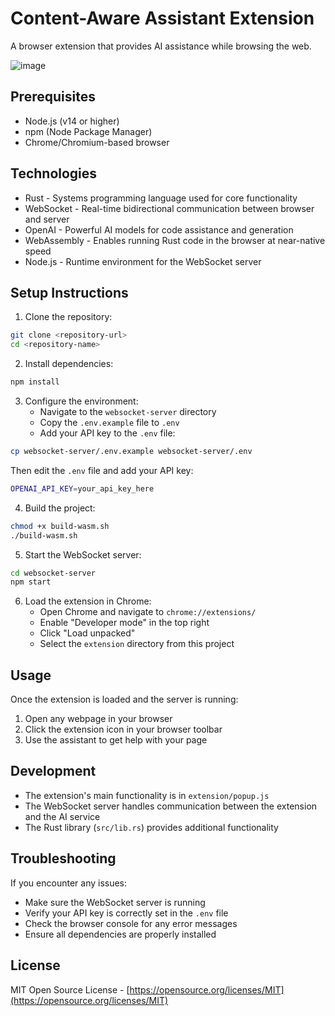 # Content-Aware Assistant Extension

A browser extension that provides AI assistance while browsing the web.

![image](https://github.com/user-attachments/assets/ad396d79-2e6d-4146-ae26-e9bbb5204ebf)


## Prerequisites

- Node.js (v14 or higher)
- npm (Node Package Manager)
- Chrome/Chromium-based browser

## Technologies

- Rust - Systems programming language used for core functionality
- WebSocket - Real-time bidirectional communication between browser and server
- OpenAI - Powerful AI models for code assistance and generation
- WebAssembly - Enables running Rust code in the browser at near-native speed
- Node.js - Runtime environment for the WebSocket server


## Setup Instructions

1. Clone the repository:

``` bash
git clone <repository-url>
cd <repository-name>
```

2. Install dependencies:

``` bash
npm install
```

3. Configure the environment:
   - Navigate to the `websocket-server` directory
   - Copy the `.env.example` file to `.env`
   - Add your API key to the `.env` file:

``` bash
cp websocket-server/.env.example websocket-server/.env
```

Then edit the `.env` file and add your API key:

``` bash
OPENAI_API_KEY=your_api_key_here
```

4. Build the project:

``` bash
chmod +x build-wasm.sh
./build-wasm.sh
```

5. Start the WebSocket server:

``` bash
cd websocket-server
npm start
```

6. Load the extension in Chrome:
   - Open Chrome and navigate to `chrome://extensions/`
   - Enable "Developer mode" in the top right
   - Click "Load unpacked"
   - Select the `extension` directory from this project

## Usage

Once the extension is loaded and the server is running:
1. Open any webpage in your browser
2. Click the extension icon in your browser toolbar
3. Use the assistant to get help with your page

## Development

- The extension's main functionality is in `extension/popup.js`
- The WebSocket server handles communication between the extension and the AI service
- The Rust library (`src/lib.rs`) provides additional functionality

## Troubleshooting

If you encounter any issues:
- Make sure the WebSocket server is running
- Verify your API key is correctly set in the `.env` file
- Check the browser console for any error messages
- Ensure all dependencies are properly installed

## License

MIT Open Source License - [https://opensource.org/licenses/MIT](https://opensource.org/licenses/MIT)
